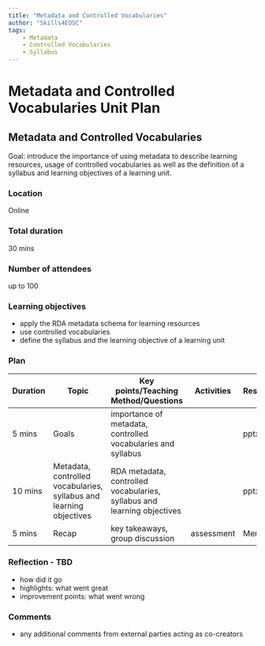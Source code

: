 ```yaml
---
title: "Metadata and Controlled Vocabularies"
author: "Skills4EOSC"
tags: 
    - Metadata
    - Controlled Vocabularies
    - Syllabus
---
```


# Metadata and Controlled Vocabularies Unit Plan

## Metadata and Controlled Vocabularies

Goal: introduce the importance of using metadata to describe learning resources, usage of controlled vocabularies as well as the definition of a syllabus and learning objectives of a learning unit.

### Location
Online

### Total duration
30 mins

### Number of attendees
up to 100

### Learning objectives

- apply the RDA metadata schema for learning resources 
- use controlled vocabularies
- define the syllabus and the learning objective of a learning unit


### Plan
| Duration | Topic | Key points/Teaching Method/Questions | Activities | Resources |
|----------|-------|--------------------------------------|------------|-----------|
| 5 mins   | Goals | importance of metadata, controlled vocabularies and syllabus        |            | pptx      |
| 10 mins  | Metadata, controlled vocabularies, syllabus and learning objectives | RDA metadata, controlled vocabularies, syllabus and learning objectives         |            | pptx      |
| 5 mins   | Recap | key takeaways, group discussion      | assessment | Menti     |


### Reflection - TBD
- how did it go
- highlights: what went great
- improvement points: what went wrong

### Comments
- any additional comments from external parties acting as co-creators